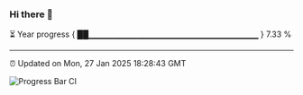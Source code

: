 ### Hi there 👋

⏳ Year progress { ██▁▁▁▁▁▁▁▁▁▁▁▁▁▁▁▁▁▁▁▁▁▁▁▁▁▁▁▁ } 7.33 %

---

⏰ Updated on Mon, 27 Jan 2025 18:28:43 GMT

![Progress Bar CI](https://github.com/ZhaoGui/ZhaoGui/workflows/Progress%20Bar%20CI/badge.svg)
